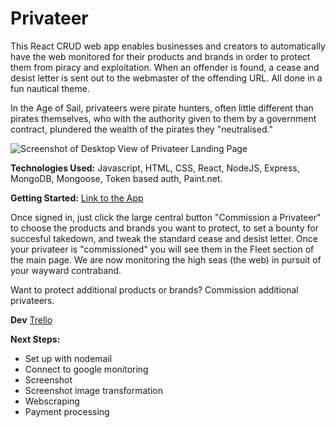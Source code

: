 # Privateer
This React CRUD web app enables businesses and creators to automatically have the web monitored for their products and brands in order to protect them from piracy and exploitation. When an offender is found, a cease and desist letter is sent out to the webmaster of the offending URL. All done in a fun nautical theme.

In the Age of Sail, privateers were pirate hunters, often little different than pirates themselves, who with the authority given to them by a government contract, plundered the wealth of the pirates they "neutralised."

![Screenshot of Desktop View of Privateer Landing Page](github.gif)

**Technologies Used:** Javascript, HTML, CSS, React, NodeJS, Express, MongoDB, Mongoose, Token based auth, Paint.net.

**Getting Started:** [Link to the App](https://privateer.herokuapp.com/)

Once signed in, just click the large central button "Commission a Privateer" to choose the products and brands you want to protect, to set a bounty for succesful takedown, and tweak the standard cease and desist letter. Once your privateer is "commissioned" you will see them in the Fleet section of the main page. We are now monitoring the high seas (the web) in pursuit of your wayward contraband.

Want to protect additional products or brands? Commission additional privateers.

**Dev**
[Trello](https://trello.com/b/RlEeIJjM/privateer)

**Next Steps:**
* Set up with nodemail
* Connect to google monitoring
* Screenshot
* Screenshot image transformation
* Webscraping
* Payment processing

